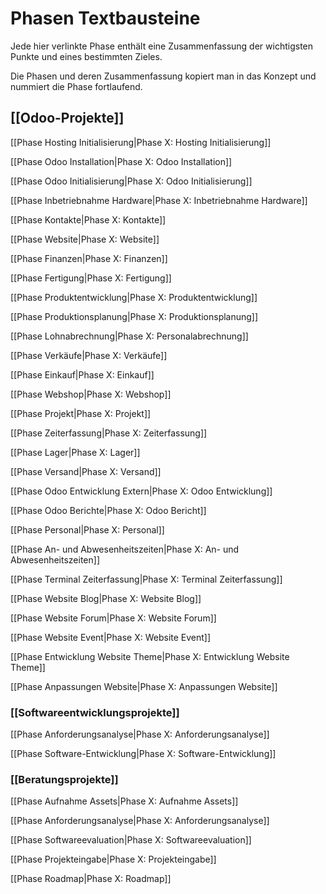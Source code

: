 # Phasen Textbausteine

Jede hier verlinkte Phase enthält eine Zusammenfassung der wichtigsten Punkte und eines bestimmten Zieles.

Die Phasen und deren Zusammenfassung kopiert man in das Konzept und nummiert die Phase fortlaufend.

## [[Odoo-Projekte]]

[[Phase Hosting Initialisierung|Phase X: Hosting Initialisierung]]

[[Phase Odoo Installation|Phase X: Odoo Installation]]

[[Phase Odoo Initialisierung|Phase X: Odoo Initialisierung]]

[[Phase Inbetriebnahme Hardware|Phase X: Inbetriebnahme Hardware]]

[[Phase Kontakte|Phase X: Kontakte]]

[[Phase Website|Phase X: Website]]

[[Phase Finanzen|Phase X: Finanzen]]

[[Phase Fertigung|Phase X: Fertigung]]

[[Phase Produktentwicklung|Phase X: Produktentwicklung]]

[[Phase Produktionsplanung|Phase X: Produktionsplanung]]

[[Phase Lohnabrechnung|Phase X: Personalabrechnung]]

[[Phase Verkäufe|Phase X: Verkäufe]]

[[Phase Einkauf|Phase X: Einkauf]]

[[Phase Webshop|Phase X: Webshop]]

[[Phase Projekt|Phase X: Projekt]]

[[Phase Zeiterfassung|Phase X: Zeiterfassung]]

[[Phase Lager|Phase X: Lager]]

[[Phase Versand|Phase X: Versand]]

[[Phase Odoo Entwicklung Extern|Phase X: Odoo Entwicklung]]

[[Phase Odoo Berichte|Phase X: Odoo Bericht]]

[[Phase Personal|Phase X: Personal]]

[[Phase An- und Abwesenheitszeiten|Phase X: An- und Abwesenheitszeiten]]

[[Phase Terminal Zeiterfassung|Phase X: Terminal Zeiterfassung]]

[[Phase Website Blog|Phase X: Website Blog]]

[[Phase Website Forum|Phase X: Website Forum]]

[[Phase Website Event|Phase X: Website Event]]

[[Phase Entwicklung Website Theme|Phase X: Entwicklung Website Theme]]

[[Phase Anpassungen Website|Phase X: Anpassungen Website]]

### [[Softwareentwicklungsprojekte]]

[[Phase Anforderungsanalyse|Phase X: Anforderungsanalyse]]

[[Phase Software-Entwicklung|Phase X: Software-Entwicklung]]

### [[Beratungsprojekte]]

[[Phase Aufnahme Assets|Phase X: Aufnahme Assets]]

[[Phase Anforderungsanalyse|Phase X: Anforderungsanalyse]]

[[Phase Softwareevaluation|Phase X: Softwareevaluation]]

[[Phase Projekteingabe|Phase X: Projekteingabe]]

[[Phase Roadmap|Phase X: Roadmap]]